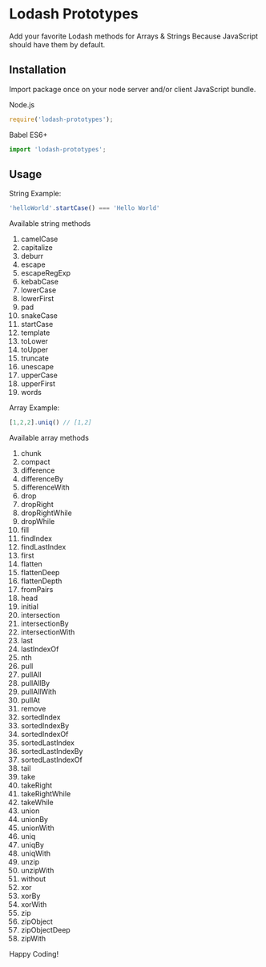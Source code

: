 # Lodash Prototypes

Add your favorite Lodash methods for Arrays & Strings
Because JavaScript should have them by default.

## Installation

Import package once on your node server and/or client JavaScript bundle.

Node.js

``` javascript
require('lodash-prototypes');
```

Babel ES6+

``` javascript
import 'lodash-prototypes';
```

## Usage

String Example:

``` javascript
'helloWorld'.startCase() === 'Hello World'
```

Available string methods
1. camelCase
1. capitalize
1. deburr
1. escape
1. escapeRegExp
1. kebabCase
1. lowerCase
1. lowerFirst
1. pad
1. snakeCase
1. startCase
1. template
1. toLower
1. toUpper
1. truncate
1. unescape
1. upperCase
1. upperFirst
1. words

Array Example:

``` javascript
[1,2,2].uniq() // [1,2]
```

Available array methods
1. chunk
1. compact
1. difference
1. differenceBy
1. differenceWith
1. drop
1. dropRight
1. dropRightWhile
1. dropWhile
1. fill
1. findIndex
1. findLastIndex
1. first
1. flatten
1. flattenDeep
1. flattenDepth
1. fromPairs
1. head
1. initial
1. intersection
1. intersectionBy
1. intersectionWith
1. last
1. lastIndexOf
1. nth
1. pull
1. pullAll
1. pullAllBy
1. pullAllWith
1. pullAt
1. remove
1. sortedIndex
1. sortedIndexBy
1. sortedIndexOf
1. sortedLastIndex
1. sortedLastIndexBy
1. sortedLastIndexOf
1. tail
1. take
1. takeRight
1. takeRightWhile
1. takeWhile
1. union
1. unionBy
1. unionWith
1. uniq
1. uniqBy
1. uniqWith
1. unzip
1. unzipWith
1. without
1. xor
1. xorBy
1. xorWith
1. zip
1. zipObject
1. zipObjectDeep
1. zipWith

Happy Coding!
